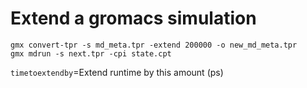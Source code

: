 
# Extend a gromacs simulation

```
gmx convert-tpr -s md_meta.tpr -extend 200000 -o new_md_meta.tpr
gmx mdrun -s next.tpr -cpi state.cpt
```

`timetoextendby`=Extend runtime by this amount (ps)



